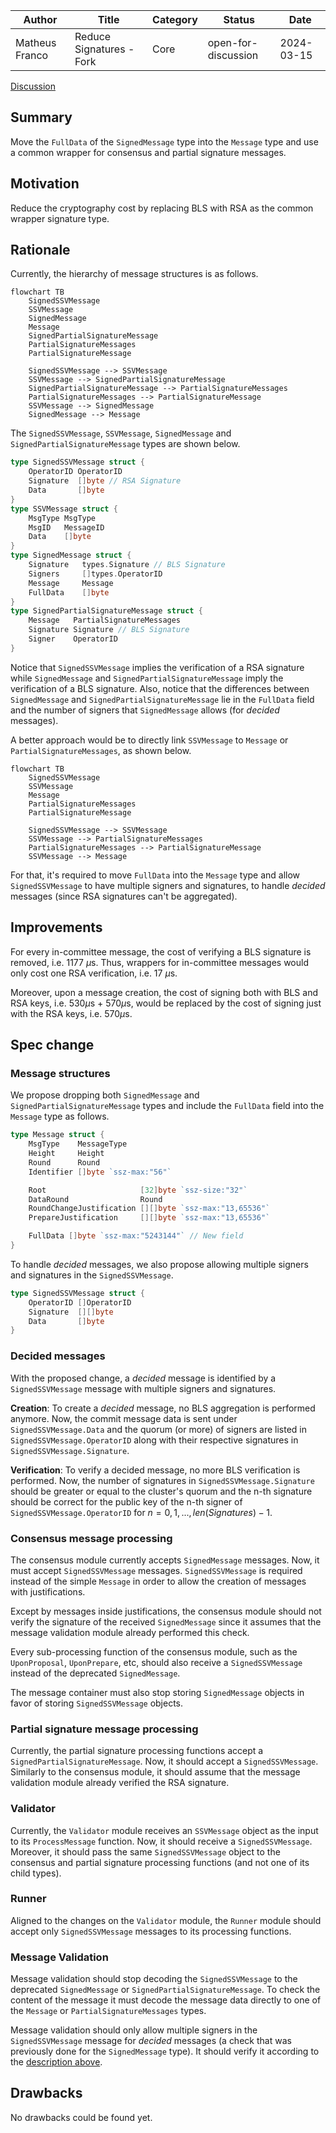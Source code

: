 |     Author     |          Title           | Category |       Status        |    Date    |
| -------------- | ------------------------ | -------- | ------------------- | ---------- |
| Matheus Franco | Reduce Signatures - Fork | Core     | open-for-discussion | 2024-03-15 |

[Discussion](https://github.com/bloxapp/SIPs/discussions/38)

## Summary

Move the `FullData` of the `SignedMessage` type into the `Message` type and use a common wrapper for consensus and partial signature messages.

## Motivation

Reduce the cryptography cost by replacing BLS with RSA as the common wrapper signature type.

## Rationale

Currently, the hierarchy of message structures is as follows.

```mermaid
flowchart TB
	SignedSSVMessage
	SSVMessage
	SignedMessage
	Message
	SignedPartialSignatureMessage
	PartialSignatureMessages
	PartialSignatureMessage

	SignedSSVMessage --> SSVMessage
	SSVMessage --> SignedPartialSignatureMessage
	SignedPartialSignatureMessage --> PartialSignatureMessages
	PartialSignatureMessages --> PartialSignatureMessage
	SSVMessage --> SignedMessage
	SignedMessage --> Message
```

The `SignedSSVMessage`, `SSVMessage`, `SignedMessage` and `SignedPartialSignatureMessage` types are shown below.

```go
type SignedSSVMessage struct {
	OperatorID OperatorID
 	Signature  []byte // RSA Signature
 	Data       []byte
}
type SSVMessage struct {
	MsgType MsgType
	MsgID   MessageID
	Data 	[]byte
}
type SignedMessage struct {
	Signature 	types.Signature // BLS Signature
	Signers   	[]types.OperatorID
	Message 	Message
	FullData 	[]byte
}
type SignedPartialSignatureMessage struct {
	Message   PartialSignatureMessages
	Signature Signature // BLS Signature
	Signer    OperatorID
}
```

Notice that `SignedSSVMessage` implies the verification of a RSA signature while `SignedMessage` and `SignedPartialSignatureMessage` imply the verification of a BLS signature. Also, notice that the differences between `SignedMessage` and `SignedPartialSignatureMessage` lie in the `FullData` field and the number of signers that `SignedMessage` allows (for *decided* messages).

A better approach would be to directly link `SSVMessage` to `Message` or `PartialSignatureMessages`, as shown below.

```mermaid
flowchart TB
	SignedSSVMessage
	SSVMessage
	Message
	PartialSignatureMessages
	PartialSignatureMessage

	SignedSSVMessage --> SSVMessage
	SSVMessage --> PartialSignatureMessages
	PartialSignatureMessages --> PartialSignatureMessage
	SSVMessage --> Message
```

For that, it's required to move `FullData` into the `Message` type and allow `SignedSSVMessage` to have multiple signers and signatures, to handle *decided* messages (since RSA signatures can't be aggregated).


## Improvements

For every in-committee message, the cost of verifying a BLS signature is removed, i.e. 1177 $\mu$s. Thus, wrappers for in-committee messages would only cost one RSA verification, i.e. 17 $\mu$s.

Moreover, upon a message creation, the cost of signing both with BLS and RSA keys, i.e. $530\mu$s + $570\mu$s, would be replaced by the cost of signing just with the RSA keys, i.e. $570\mu$s.


## Spec change

### Message structures

We propose dropping both `SignedMessage` and `SignedPartialSignatureMessage` types and include the `FullData` field into the `Message` type as follows.

```go
type Message struct {
	MsgType    MessageType
	Height     Height
	Round      Round
	Identifier []byte `ssz-max:"56"`

	Root                     [32]byte `ssz-size:"32"`
	DataRound                Round
	RoundChangeJustification [][]byte `ssz-max:"13,65536"`
	PrepareJustification     [][]byte `ssz-max:"13,65536"`

	FullData []byte `ssz-max:"5243144"` // New field
}
```

To handle *decided* messages, we also propose allowing multiple signers and signatures in the `SignedSSVMessage`.


```go
type SignedSSVMessage struct {
	OperatorID []OperatorID
 	Signature  [][]byte
 	Data       []byte
}
```

### Decided messages

With the proposed change, a *decided* message is identified by a `SignedSSVMessage` message with multiple signers and signatures.

**Creation**: To create a *decided* message, no BLS aggregation is performed anymore. Now, the commit message data is sent under `SignedSSVMessage.Data` and the quorum (or more) of signers are listed in `SignedSSVMessage.OperatorID` along with their respective signatures in `SignedSSVMessage.Signature`.

**Verification**: To verify a decided message, no more BLS verification is performed. Now, the number of signatures in `SignedSSVMessage.Signature` should be greater or equal to the cluster's quorum and the n-th signature should be correct for the public key of the n-th signer of `SignedSSVMessage.OperatorID` for $n = 0, 1, ..., len(Signatures) - 1$.


### Consensus message processing

The consensus module currently accepts `SignedMessage` messages. Now, it must accept `SignedSSVMessage` messages. `SignedSSVMessage` is required instead of the simple `Message` in order to allow the creation of messages with justifications.

Except by messages inside justifications, the consensus module should not verify the signature of the received `SignedMessage` since it assumes that the message validation module already performed this check.

Every sub-processing function of the consensus module, such as the `UponProposal`, `UponPrepare`, etc, should also receive a `SignedSSVMessage` instead of the deprecated `SignedMessage`.

The message container must also stop storing `SignedMessage` objects in favor of storing `SignedSSVMessage` objects.

### Partial signature message processing

Currently, the partial signature processing functions accept a `SignedPartialSignatureMessage`. Now, it should accept a `SignedSSVMessage`. Similarly to the consensus module, it should assume that the message validation module already verified the RSA signature.

### Validator

Currently, the `Validator` module receives an `SSVMessage` object as the input to its `ProcessMessage` function. Now, it should receive a `SignedSSVMessage`. Moreover, it should pass the same `SignedSSVMessage` object to the consensus and partial signature processing functions (and not one of its child types).

### Runner

Aligned to the changes on the `Validator` module, the `Runner` module should accept only `SignedSSVMessage` messages to its processing functions.

### Message Validation

Message validation should stop decoding the `SignedSSVMessage` to the deprecated `SignedMessage` or `SignedPartialSignatureMessage`. To check the content of the message it must decode the message data directly to one of the `Message` or `PartialSignatureMessages` types.

Message validation should only allow multiple signers in the `SignedSSVMessage` message for *decided* messages (a check that was previously done for the `SignedMessage` type). It should verify it according to the [description above](#decided-messages).

## Drawbacks

No drawbacks could be found yet.
